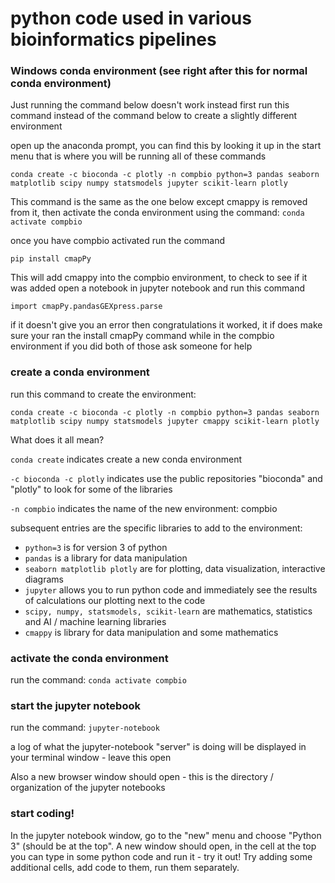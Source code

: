 # python code used in various bioinformatics pipelines

### Windows conda environment (see right after this for normal conda environment)

Just running the command below doesn't work instead first run this command instead of the command below to create a slightly different environment 

open up the anaconda prompt, you can find this by looking it up in the start menu that is where you will be running all of these commands

`conda create -c bioconda -c plotly -n compbio python=3 pandas seaborn matplotlib scipy numpy statsmodels jupyter scikit-learn plotly`

This command is the same as the one below except cmappy is removed from it, then activate the conda environment using the command:  `conda activate compbio` 

once you have compbio activated run the command 

`pip install cmapPy` 

This will add cmappy into the compbio environment, to check to see if it was added open a notebook in jupyter notebook and run this command

 `import cmapPy.pandasGEXpress.parse` 

if it doesn't give you an error then congratulations it worked, it if does make sure your ran the install cmapPy command while in the compbio environment if you did both of those ask someone for help

### create a conda environment

run this command to create the environment:

`conda create -c bioconda -c plotly -n compbio python=3 pandas seaborn matplotlib scipy numpy statsmodels jupyter cmappy scikit-learn plotly`

What does it all mean?

`conda create` indicates create a new conda environment

`-c bioconda -c plotly` indicates use the public repositories "bioconda" and "plotly" to look for some of the libraries

`-n compbio` indicates the name of the new environment:  compbio

subsequent entries are the specific libraries to add to the environment:

- `python=3` is for version 3 of python
- `pandas` is a library for data manipulation
- `seaborn matplotlib plotly` are for plotting, data visualization, interactive diagrams
- `jupyter` allows you to run python code and immediately see the results of calculations our plotting next to the code
- `scipy, numpy, statsmodels, scikit-learn` are mathematics, statistics and AI / machine learning libraries
- `cmappy` is library for data manipulation and some mathematics

### activate the conda environment

run the command:  `conda activate compbio`

### start the jupyter notebook

run the command:  `jupyter-notebook`

a log of what the jupyter-notebook "server" is doing will be displayed in your terminal window - leave this open

Also a new browser window should open - this is the directory / organization of the jupyter notebooks

### start coding!

 In the jupyter notebook window, go to the "new" menu and choose "Python 3" (should be at the top".  A new window should open, in the cell at the top you can type in some python code and run it - try it out!  Try adding some additional cells, add code to them, run them separately.
